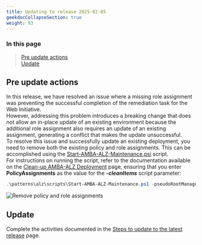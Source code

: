 ```yaml
---
title: Updating to release 2025-02-05
geekdocCollapseSection: true
weight: 93
---
```


### In this page

> [Pre update actions](../Update_to_release_2025-02-05#pre-update-actions) </br>
> [Update](../Update_to_release_2025-02-05#update)

## Pre update actions

In this release, we have resolved an issue where a missing role assignment was preventing the successful completion of the remediation task for the Web Initiative. </br>
However, addressing this problem introduces a breaking change that does not allow an in-place update of an existing environment because the additional role assignment also requires an update of an existing assignment, generating a conflict that makes the update unsuccessful.</br>
To resolve this issue and successfully update an existing deployment, you need to remove both the existing policy and role assignments. This can be accomplished using the [Start-AMBA-ALZ-Maintenance.psi](patterns\alz\scripts\Start-AMBA-ALZ-Maintenance.ps1) script.</br>
For instructions on running the script, refer to the documentation available on the [Clean-up AMBA-ALZ Deployment](../../Cleaning-up-a-Deployment) page, ensuring that you enter **PolicyAssignments** as the value for the ***-cleanItems*** script parameter:

```powershell
.\patterns\alz\scripts\Start-AMBA-ALZ-Maintenance.ps1 -pseudoRootManagementGroup $pseudoRootManagementGroup -cleanItems PolicyAssignment
```

  ![Remove policy and role assignments](../../../media/Remove-Policy-And-Role-Assignments.png)

## Update

Complete the activities documented in the [Steps to update to the latest release](../#steps-to-update-to-the-latest-release) page.
